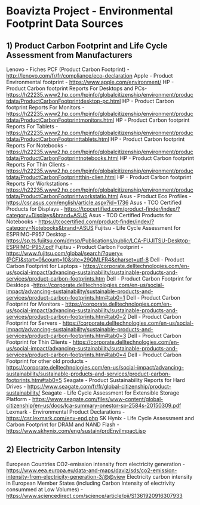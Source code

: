 # Boavizta Project - Environmental Footprint Data Sources

## 1) Product Carbon Footprint and Life Cycle Assessment from Manufacturers

Lenovo - Fiches PCF (Product Carbon Footprint) - http://lenovo.com/fr/fr/compliance/eco-declaration
Apple - Product Environmental footprint - https://www.apple.com/environment/
HP - Product Carbon footprint Reports For Desktops and PCs- https://h22235.www2.hp.com/hpinfo/globalcitizenship/environment/productdata/ProductCarbonFootprintdesktop-pc.html
HP - Product Carbon footprint Reports For Monitors - https://h22235.www2.hp.com/hpinfo/globalcitizenship/environment/productdata/ProductCarbonFootprintmonitors.html
HP - Product Carbon footprint Reports For Tablets -https://h22235.www2.hp.com/hpinfo/globalcitizenship/environment/productdata/ProductCarbonFootprinttablets.html
HP - Product Carbon footprint Reports For Notebooks - https://h22235.www2.hp.com/hpinfo/globalcitizenship/environment/productdata/ProductCarbonFootprintnotebooks.html
HP - Product Carbon footprint Reports For Thin Clients - https://h22235.www2.hp.com/hpinfo/globalcitizenship/environment/productdata/ProductCarbonFootprintthin-clien.html
HP - Product Carbon footprint Reports For Workstations - https://h22235.www2.hp.com/hpinfo/globalcitizenship/environment/productdata/ProductCarbonFootprintworkstatio.html
Asus - Product Eco Profiles - https://csr.asus.com/english/article.aspx?id=1736
Asus - TCO Certified Products for Displays - https://tcocertified.com/product-finder/index/?category=Displays&brand=ASUS
Asus - TCO Certified Products for Notebooks - https://tcocertified.com/product-finder/index/?category=Notebooks&brand=ASUS
Fujitsu - Life Cycle Assessment for ESPRIMO-P957 Desktop - https://sp.ts.fujitsu.com/dmsp/Publications/public/LCA-FUJITSU-Desktop-ESPRIMO-P957.pdf
Fujitsu - Product Carbon Footprint - https://www.fujitsu.com/global/search/?query=(PCF)&start=0&count=10&site=29QMLFR4&charset=utf-8
Dell - Product Carbon Footprint for Laptops - https://corporate.delltechnologies.com/en-us/social-impact/advancing-sustainability/sustainable-products-and-services/product-carbon-footprints.htm
Dell - Product Carbon Footprint for Desktops -https://corporate.delltechnologies.com/en-us/social-impact/advancing-sustainability/sustainable-products-and-services/product-carbon-footprints.htm#tab0=1
Dell - Product Carbon Footprint for Monitors - https://corporate.delltechnologies.com/en-us/social-impact/advancing-sustainability/sustainable-products-and-services/product-carbon-footprints.htm#tab0=2
Dell - Product Carbon Footprint for Servers - https://corporate.delltechnologies.com/en-us/social-impact/advancing-sustainability/sustainable-products-and-services/product-carbon-footprints.htm#tab0=3
Dell - Product Carbon Footprint for Thin Clients - https://corporate.delltechnologies.com/en-us/social-impact/advancing-sustainability/sustainable-products-and-services/product-carbon-footprints.htm#tab0=4
Dell - Product Carbon Footprint for other old products - https://corporate.delltechnologies.com/en-us/social-impact/advancing-sustainability/sustainable-products-and-services/product-carbon-footprints.htm#tab0=5
Seagate - Product Sustainability Reports for Hard Drives - https://www.seagate.com/fr/fr/global-citizenship/product-sustainability/
Seagate - Life Cycle Assessment for Extensible Storage Platform - https://www.seagate.com/files/www-content/global-citizenship/en-us/docs/lca-summary-onestor-sp-2584s-20150309.pdf
Lexmark - Environmental Product Declarations - https://csr.lexmark.com/env-epd.php
SK Hynix - Life Cycle Assessment and Carbon Footprint for DRAM and NAND Flash - https://www.skhynix.com/eng/sustain/prdEnviImpact.jsp

## 2) Electricity Carbon Intensity

European Countries CO2-emission intensity from electricity generation - https://www.eea.europa.eu/data-and-maps/daviz/sds/co2-emission-intensity-from-electricity-generation-3/@@view
Electricity carbon intensity in European Member States (including Carbon Intensity of electrivity consummed at Low Volumes) - https://www.sciencedirect.com/science/article/pii/S1361920916307933
